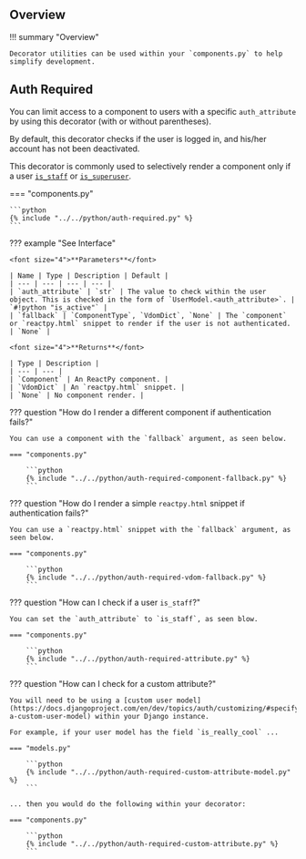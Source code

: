 ## Overview

!!! summary "Overview"

    Decorator utilities can be used within your `components.py` to help simplify development.

## Auth Required

You can limit access to a component to users with a specific `auth_attribute` by using this decorator (with or without parentheses).

By default, this decorator checks if the user is logged in, and his/her account has not been deactivated.

This decorator is commonly used to selectively render a component only if a user [`is_staff`](https://docs.djangoproject.com/en/dev/ref/contrib/auth/#django.contrib.auth.models.User.is_staff) or [`is_superuser`](https://docs.djangoproject.com/en/dev/ref/contrib/auth/#django.contrib.auth.models.User.is_superuser).

=== "components.py"

    ```python
    {% include "../../python/auth-required.py" %}
    ```

??? example "See Interface"

    <font size="4">**Parameters**</font>

    | Name | Type | Description | Default |
    | --- | --- | --- | --- |
    | `auth_attribute` | `str` | The value to check within the user object. This is checked in the form of `UserModel.<auth_attribute>`. | `#!python "is_active"` |
    | `fallback` | `ComponentType`, `VdomDict`, `None` | The `component` or `reactpy.html` snippet to render if the user is not authenticated. | `None` |

    <font size="4">**Returns**</font>

    | Type | Description |
    | --- | --- |
    | `Component` | An ReactPy component. |
    | `VdomDict` | An `reactpy.html` snippet. |
    | `None` | No component render. |

??? question "How do I render a different component if authentication fails?"

    You can use a component with the `fallback` argument, as seen below.

    === "components.py"

        ```python
        {% include "../../python/auth-required-component-fallback.py" %}
        ```

??? question "How do I render a simple `reactpy.html` snippet if authentication fails?"

    You can use a `reactpy.html` snippet with the `fallback` argument, as seen below.

    === "components.py"

        ```python
        {% include "../../python/auth-required-vdom-fallback.py" %}
        ```

??? question "How can I check if a user `is_staff`?"

    You can set the `auth_attribute` to `is_staff`, as seen blow.

    === "components.py"

        ```python
        {% include "../../python/auth-required-attribute.py" %}
        ```

??? question "How can I check for a custom attribute?"

    You will need to be using a [custom user model](https://docs.djangoproject.com/en/dev/topics/auth/customizing/#specifying-a-custom-user-model) within your Django instance.

    For example, if your user model has the field `is_really_cool` ...

    === "models.py"

        ```python
        {% include "../../python/auth-required-custom-attribute-model.py" %}
        ```

    ... then you would do the following within your decorator:

    === "components.py"

        ```python
        {% include "../../python/auth-required-custom-attribute.py" %}
        ```
